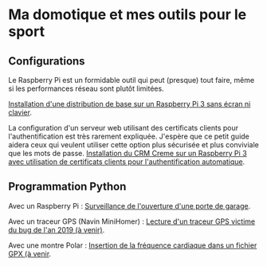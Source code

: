 Ma domotique et mes outils pour le sport
========================================


Configurations
---------------

Le Raspberry Pi est un formidable outil qui peut (presque) tout faire, même
si les performances réseau sont plutôt limitées.

[Installation d'une distribution de base sur un Raspberry Pi 3 sans écran
ni clavier](./installation_raspberry.rst).

La configuration d'un serveur web utilisant des certificats clients pour
l'authentification est très rarement expliquée. J'espère que ce petit guide
aidera ceux qui veulent utiliser cette option plus sécurisée et plus
conviviale que les mots de passe.
[Installation du CRM Creme sur un Raspberry Pi 3 avec utilisation de
certificats clients pour l'authentification automatique](./installation_creme.rst).

Programmation Python
--------------------

Avec un Raspberry Pi :
[Surveillance de l'ouverture d'une porte de garage](/christopheNan/garage/garage).

Avec un traceur GPS (Navin MiniHomer) :
[Lecture d'un traceur GPS victime du bug de l'an 2019 (à venir)](#).

Avec une montre Polar :
[Insertion de la fréquence cardiaque dans un fichier GPX (à venir](#).
